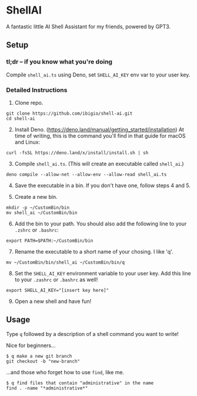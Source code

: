 # ShellAI
A fantastic little AI Shell Assistant for my friends, powered by GPT3.

## Setup

### tl;dr – if you know what you're doing
Compile `shell_ai.ts` using Deno, set `SHELL_AI_KEY` env var to your user key.

### Detailed Instructions

1. Clone repo.
```
git clone https://github.com/ibigio/shell-ai.git
cd shell-ai
```

2. Install Deno. (https://deno.land/manual/getting_started/installation) At time of writing, this is the command you'll find in that guide for macOS and Linux:
```
curl -fsSL https://deno.land/x/install/install.sh | sh
```

3. Compile `shell_ai.ts`. (This will create an executable called `shell_ai`.)
```
deno compile --allow-net --allow-env --allow-read shell_ai.ts
```


4. Save the executable in a bin. If you don't have one, follow steps 4 and 5.

5. Create a new bin.
```
mkdir -p ~/CustomBin/bin
mv shell_ai ~/CustomBin/bin
```

6. Add the bin to your path. You should also add the following line to your `.zshrc` or `.bashrc`:
```
export PATH=$PATH:~/CustomBin/bin
```

7. Rename the executable to a short name of your chosing. I like 'q'.
```
mv ~/CustomBin/bin/shell_ai ~/CustomBin/bin/q
```

8. Set the `SHELL_AI_KEY` environment variable to your user key. Add this line to your `.zashrc` or `.bashrc` as well!
```
export SHELL_AI_KEY="[insert key here]"
```

9. Open a new shell and have fun!

## Usage

Type `q` followed by a description of a shell command you want to write!

Nice for beginners...
```
$ q make a new git branch
git checkout -b "new-branch"
```

...and those who forget how to use `find`, like me.
```
$ q find files that contain "administrative" in the name
find . -name "*administrative*"
```